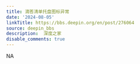 ```yaml
---
title: 滴答清单托盘图标异常
date: '2024-08-05'
linkTitle: https://bbs.deepin.org/en/post/276064
source: deepin_bbs
description:  深度之家 
disable_comments: true
---
```

NA

